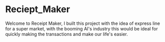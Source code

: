 # Reciept_Maker
Welcome to Receipt Maker, I built this project with the idea of express line for a super market, with the booming AI's industry this would be ideal for quickly making the transactions and make our life's easier.
